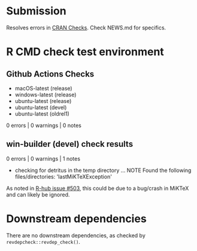 # Submission

Resolves errors in [CRAN Checks](https://cran.r-project.org/web/checks/check_results_usincometaxes.html). Check NEWS.md for specifics.

# R CMD check test environment

## Github Actions Checks

- macOS-latest (release)
- windows-latest (release)
- ubuntu-latest (release)
- ubuntu-latest (devel)
- ubuntu-latest (oldrel1)

0 errors | 0 warnings | 0 notes

## win-builder (devel) check results

0 errors | 0 warnings | 1 notes

* checking for detritus in the temp directory ... NOTE
Found the following files/directories:
  'lastMiKTeXException'

As noted in [R-hub issue #503](https://github.com/r-hub/rhub/issues/503), this could be due to a bug/crash in MiKTeX and can likely be ignored.

# Downstream dependencies

There are no downstream dependencies, as checked by `revdepcheck::revdep_check()`.
